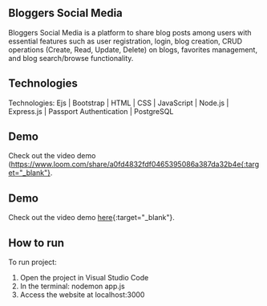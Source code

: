 ## Bloggers Social Media
Bloggers Social Media is a platform to share blog posts among users  with essential features such as user registration, login, blog creation, CRUD operations (Create, Read, Update, Delete) on blogs, favorites management, and blog search/browse functionality.

## Technologies
Technologies: Ejs | Bootstrap | HTML | CSS | JavaScript | Node.js | Express.js | Passport Authentication | PostgreSQL

## Demo
Check out the video demo (https://www.loom.com/share/a0fd4832fdf0465395086a387da32b4e{:target="_blank"}.

## Demo
Check out the video demo [here](https://www.loom.com/share/a0fd4832fdf0465395086a387da32b4e){:target="_blank"}.


## How to run
To run project:
1. Open the project in Visual Studio Code
2. In the terminal: nodemon app.js
3. Access the website at localhost:3000
